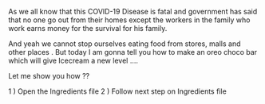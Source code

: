 As we all know that this COVID-19 Disease is fatal and government has said that no one go out from
their homes except the workers in the family who work earns money for the survival for his family.

And yeah we cannot stop ourselves eating food from stores, malls and other places .
But today I am gonna tell you how to make an oreo choco bar which will give Icecream a new level ....

Let me show you how ??

1 ) Open the Ingredients file
2 ) Follow next step on Ingredients file